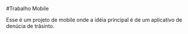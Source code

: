 #Trabalho Mobile

Esse é um projeto de mobile onde a idéia principal é de um aplicativo de denúcia de trâsinto.